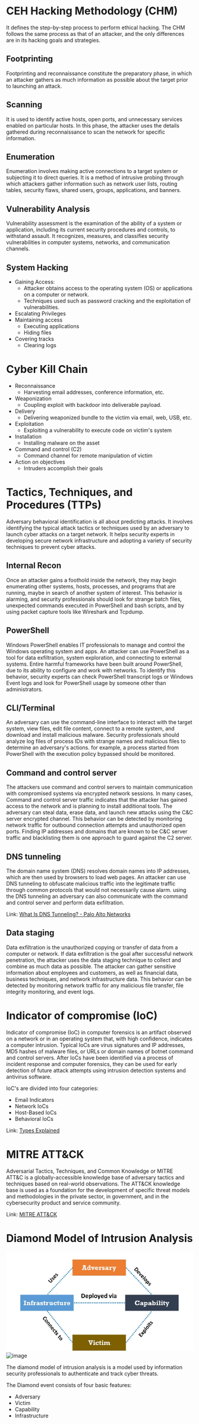 # CEH Hacking Methodology (CHM) 
It defines the step-by-step process to perform ethical hacking. The CHM follows the same process as that of an attacker, and the only  differences are in its hacking goals and strategies. 
## Footprinting
Footprinting and reconnaissance constitute the preparatory phase, in which an attacker 
gathers as much information as possible about the target prior to launching an attack. 

## Scanning 
It is used to identify active hosts, open ports, and unnecessary services enabled 
on particular hosts. In this phase, the attacker uses the details gathered during 
reconnaissance to scan the network for specific information. 

## Enumeration 
Enumeration involves making active connections to a target system or subjecting it to 
direct queries. It is a method of intrusive probing through which attackers gather 
information such as network user lists, routing tables, security flaws, shared users, 
groups, applications, and banners. 

## Vulnerability Analysis 
Vulnerability assessment is the examination of the ability of a system or application, 
including its current security procedures and controls, to withstand assault. It 
recognizes, measures, and classifies security vulnerabilities in computer systems, 
networks, and communication channels. 
## System Hacking
- Gaining Access:
	- Attacker obtains access to the  operating system (OS) or applications on a computer or network. 
	- Techniques used such as password cracking and the exploitation of vulnerabilities.
- Escalating Privileges 
- Maintaining access
    - Executing applications
    - Hiding files
- Covering tracks
    - Clearing logs
      
# Cyber Kill Chain
- Reconnaissance
    - Harvesting email addresses, conference information, etc.
- Weaponization
    - Coupling exploit with backdoor into deliverable payload.
- Delivery
    - Delivering weaponized bundle to the victim via email, web, USB, etc.
- Exploitation
    - Exploiting a vulnerability to execute code on victim's system
- Installation
    - Installing malware on the asset
- Command and control (C2)
    - Command channel for remote manipulation of victim
- Action on objectives
    - Intruders accomplish their goals
# Tactics, Techniques, and Procedures (TTPs) 
Adversary behavioral identification is all about predicting attacks. It involves identifying the typical attack tactics or techniques used by an adversary to launch cyber attacks on a target network. It helps security experts in developing secure network infrastructure and adopting a variety of security techniques to prevent cyber attacks.

## Internal Recon
Once an attacker gains a foothold inside the network, they may begin enumerating other systems, hosts, processes, and programs that are running, maybe in search of another system of interest. This behavior is alarming, and security professionals should look for strange batch files, unexpected commands executed in PowerShell and bash scripts, and by using packet capture tools like Wireshark and Tcpdump.

## PowerShell
Windows PowerShell enables IT professionals to manage and control the Windows operating system and apps. An attacker can use PowerShell as a tool for data exfiltration, system exploration, and connecting to external systems. Entire harmful frameworks have been built around PowerShell, due to its ability to configure and work with networks. To identify this behavior, security experts can check PowerShell transcript logs or Windows Event logs and look for PowerShell usage by someone other than administrators.
## CLI/Terminal
An adversary can use the command-line interface to interact with the target system, view files, edit file content, connect to a remote system, and download and install malicious malware. Security professionals should analyze log files of process IDs with strange names and malicious files to determine an adversary's actions. for example, a process started from PowerShell with the execution policy bypassed should be monitored.
## Command and control server
The attackers use command and control servers to maintain communication with compromised systems via encrypted network sessions. In many cases, Command and control server traffic indicates that the attacker has gained access to the network and is planning to install additional tools. The adversary can steal data, erase data, and launch new attacks using the C&C server encrypted channel. This behavior can be detected by monitoring network traffic for outbound connection attempts and unauthorized open ports. Finding IP addresses and domains that are known to be C&C server traffic and blacklisting them is one approach to guard against the C2 server.
## DNS tunneling
The domain name system (DNS) resolves domain names into IP addresses, which are then used by browsers to load web pages. An attacker can use DNS tunneling to obfuscate malicious traffic into the legitimate traffic through common protocols that would not necessarily cause alarm. using the DNS tunneling an adversary can also communicate with the command and control server and perform data exfiltration.

Link: [What Is DNS Tunneling? - Palo Alto Networks](https://www.paloaltonetworks.com/cyberpedia/what-is-dns-tunneling)

## Data staging
Data exfiltration is the unauthorized copying or transfer of data from a computer or network. If data exfiltration is the goal after successful network penetration, the attacker uses the data staging technique to collect and combine as much data as possible. The attacker can gather sensitive information about employees and customers, as well as financial data, business techniques, and network infrastructure data. This behavior can be detected by monitoring network traffic for any malicious file transfer, file integrity monitoring, and event logs.
# Indicator of compromise (IoC)
Indicator of compromise (IoC) in computer forensics is an artifact observed on a network or in an operating system that, with high confidence, indicates a computer intrusion. Typical IoCs are virus signatures and IP addresses, MD5 hashes of malware files, or URLs or domain names of botnet command and control servers. After IoCs have been identified via a process of incident response and computer forensics, they can be used for early detection of future attack attempts using intrusion detection systems and antivirus software. 

IoC's are divided into four categories:
- Email Indicators 
- Network IoCs
- Host-Based IoCs
- Behavioral IoCs
  
Link: [Types Explained](https://www.sentinelone.com/cybersecurity-101/what-are-indicators-of-compromise-iocs-a-comprehensive-guide/)

# MITRE ATT&CK
Adversarial Tactics, Techniques, and Common Knowledge or MITRE ATT&C is a globally-accessible knowledge base of adversary tactics and techniques based on real-world observations. The ATT&CK knowledge base is used as a foundation for the development of specific threat models and methodologies in the private sector, in government, and in the cybersecurity product and service community.

Link: [MITRE ATT&CK](https://attack.mitre.org/) 

# Diamond Model of Intrusion Analysis 
![Diamond Model](./Img/Diamond_Model.png)
![image](https://github.com/anshul-wali/CEH-v12/assets/91263826/2953b3f6-2f12-4b9a-8d96-9510d9bc1b0f)

The diamond model of intrusion analysis is a model used by information security professionals to authenticate and track cyber threats.

The Diamond event consists of four basic features: 
- Adversary 
- Victim
- Capability
- Infrastructure
